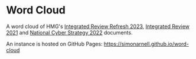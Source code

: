 # Word Cloud

A word cloud of HMG's [Integrated Review Refresh 2023](https://assets.publishing.service.gov.uk/government/uploads/system/uploads/attachment_data/file/1142616/11857435_NS_IR_Refresh_2023_Supply_AllPages_Revision_4_WEB_PDF_NoCrops_-_gov.uk.pdf), [Integrated Review 2021](https://assets.publishing.service.gov.uk/government/uploads/system/uploads/attachment_data/file/969402/The_Integrated_Review_of_Security__Defence__Development_and_Foreign_Policy.pdf) and [National Cyber Strategy 2022](https://assets.publishing.service.gov.uk/government/uploads/system/uploads/attachment_data/file/1040805/National_Cyber_Strategy_-_FINAL_VERSION.pdf) documents.

An instance is hosted on GitHub Pages:
<https://simonarnell.github.io/word-cloud>
